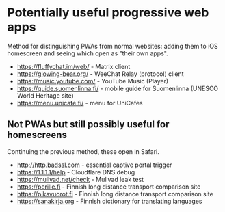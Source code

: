 # Potentially useful progressive web apps

Method for distinguishing PWAs from normal websites: adding them to
iOS homescreen and seeing which open as "their own apps".

* https://fluffychat.im/web/ - Matrix client
* https://glowing-bear.org/ - WeeChat Relay (protocol) client
* https://music.youtube.com/ - YouTube Music (Player)
* https://guide.suomenlinna.fi/ - mobile guide for Suomenlinna (UNESCO World Heritage site)
* https://menu.unicafe.fi/ - menu for UniCafes

## Not PWAs but still possibly useful for homescreens

Continuing the previous method, these open in Safari.

* http://http.badssl.com - essential captive portal trigger
* https://1.1.1.1/help - Cloudflare DNS debug
* https://mullvad.net/check - Mullvad leak test
* https://perille.fi - Finnish long distance transport comparison site
* https://pikavuorot.fi - Finnish long distance transport comparison site
* https://sanakirja.org - Finnish dictionary for translating languages
